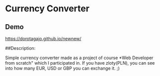 # Currency Converter
## Demo

https://dorotagajo.github.io/newnew/

##Description:

Simple currency converter made as a project of course *Web Developer from scratch" which I participated in. If you have zloty(PLN), you can see into how many EUR, USD or GBP 
you can exchange it. ;)
